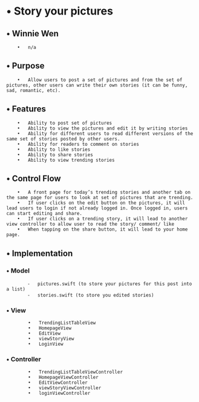 #    •   Story your pictures 
##    •   Winnie Wen
	    •	n/a
##    •	Purpose
	    •	Allow users to post a set of pictures and from the set of pictures, other users can write their own stories (it can be funny, sad, romantic, etc).
##    •	Features
	    •	Ability to post set of pictures
	    •	Ability to view the pictures and edit it by writing stories
	    •	Ability for different users to read different versions of the same set of stories posted by other users.
	    •	Ability for readers to comment on stories
	    •	Ability to like stories
	    •	Ability to share stories
	    •	Ability to view trending stories
##    •	Control Flow
	    •	A front page for today’s trending stories and another tab on the same page for users to look at set of pictures that are trending.
	    •	If user clicks on the edit button on the pictures, it will lead users to login if not already logged in. Once logged in, users can start editing and share.
	    •	If user clicks on a trending story, it will lead to another view controller to allow user to read the story/ comment/ like
	    •	When tapping on the share button, it will lead to your home page.
##    •	Implementation
###	    •	Model
		    ⁃	pictures.swift (to store your pictures for this post into a list)
		    ⁃	stories.swift (to store you edited stories)
###	    •	View
		    •	TrendingListTableView
		    •	HomepageView
		    •	EditView
		    •	viewStoryView
		    •	LoginView
###		•	Controller
		    •	TrendingListTableViewController
		    •	HomepageViewController
		    •	EditViewController
		    •	viewStoryViewController
		    •	loginViewController